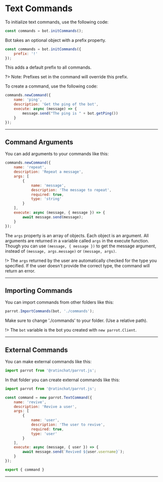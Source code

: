 # Text Commands
To initialize text commands, use the following code:

```js
const commands = bot.initCommands();
```
Bot takes an optional object with a prefix property.
```js
const commands = bot.initCommands({
    prefix: '!'
});
```
This adds a default prefix to all commands. 

?> Note: Prefixes set in the command will override this prefix.

To create a command, use the following code:
```js
commands.newCommand({
    name: 'ping',
    description: 'Get the ping of the bot',
    execute: async (message) => {
        message.send("The ping is " + bot.getPing())
    }
});
```

---

## Command Arguments
You can add arguments to your commands like this:
```js
commands.newCommand({
    name: 'repeat',
    description: 'Repeat a message',
    args: [
        {
            name: 'message',
            description: 'The message to repeat',
            required: true,
            type: 'string'
        }
    ],
    execute: async (message, { message }) => {
        await message.send(message);
    }
});
```
The `args` property is an array of objects. Each object is an argument.
All arguments are returned in a variable called `args` in the execute function. Though you can use `(message, { message })` to get the message argument, instead of `(message, args.message)` or `(message, args)`.

!> The `args` returned by the user are automatically checked for the type you specified. If the user doesn't provide the correct type, the command will return an error.

---

## Importing Commands
You can import commands from other folders like this:
```js
parrot.ImportCommands(bot, './commands'); 
```
Make sure to change './commands' to your folder. (Use a relative path).  

!> The `bot` variable is the bot you created with `new parrot.Client`.

---

## External Commands
You can make external commands like this:
```js
import parrot from '@ratinchat/parrot.js';
```

In that folder you can create external commands like this:

```js
import parrot from '@ratinchat/parrot.js';

const command = new parrot.TextCommand({
    name: 'revive',
    description: 'Revive a user',
    args: [
        {
            name: 'user',
            description: 'The user to revive',
            required: true,
            type: 'user'
        }
    ],
    execute: async (message, { user }) => {
        await message.send(`Revived ${user.username}`);
    }
});

export { command }
```

---
